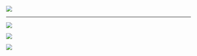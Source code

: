 [![](https://readme-typing-svg.herokuapp.com?font=IBM+Plex+Mono&weight=600&size=26&pause=1000&color=7272DC&width=435&lines=Programmer;App+Developer;Reverse+Engineer;Malware+Analyst;Threat+Hunter)](https://kaladin.dev)  


---
[![](https://komarev.com/ghpvc/?username=0xdeadcell&style=for-the-badge)](https://kaladin.dev)  

[![](https://github-readme-stats.vercel.app/api?username=0xdeadcell&show_icons=true&bg_color=00000000&border_color=aaaaaa88&text_color=888888&custom_title=Stats)](https://kaladin.dev)  

[![](https://github-readme-stats.vercel.app/api/top-langs/?username=0xdeadcell&bg_color=00000000&border_color=aaaaaa88&text_color=888888)](https://kaladin.dev)
